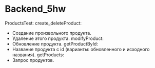 # Backend_5hw
ProductsTest:
create_deleteProduct:
* Cоздание произвольного продукта.
* Удаление этого продукта.
modifyProduct:
* Обновление  продукта.
getProductById:
* Название продукта с id (варианты: обновленного и исходного названия).
getProducts:
 * Запрос продуктов.
